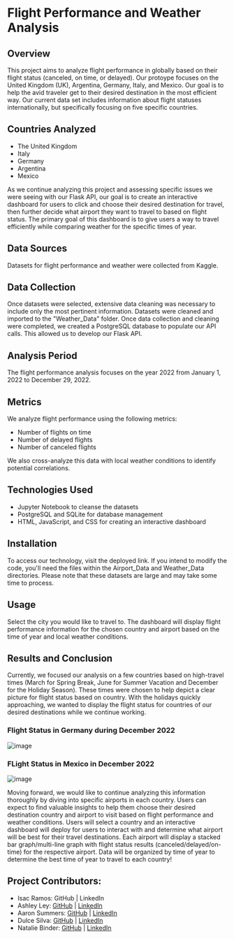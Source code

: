 # Flight Performance and Weather Analysis
## Overview
This project aims to analyze flight performance in globally based on their flight status (canceled, on time, or delayed). Our protoype focuses on the United Kingdom (UK), Argentina, Germany, Italy, and Mexico. Our goal is to help the avid traveler get to their desired destination in the most efficient way. Our current data set includes information about flight statuses internationally, but specifically focusing on five specific countries. 

## Countries Analyzed
+ The United Kingdom
+ Italy
+ Germany
+ Argentina
+ Mexico

As we continue analyzing this project and assessing specific issues we were seeing with our Flask API, our goal is to create an interactive dashboard for users to click and choose their desired destination for travel, then further decide what airport they want to travel to based on flight status. The primary goal of this dashboard is to give users a way to travel efficiently while comparing weather for the specific times of year. 

## Data Sources
Datasets for flight performance and weather were collected from Kaggle. 

## Data Collection
Once datasets were selected, extensive data cleaning was necessary to include only the most pertinent information. Datasets were cleaned and imported to the "Weather_Data" folder. Once data collection and cleaning were completed, we created a PostgreSQL database to populate our API calls. This allowed us to develop our Flask API.

## Analysis Period
The flight performance analysis focuses on the year 2022 from January 1, 2022 to December 29, 2022.

## Metrics
We analyze flight performance using the following metrics:

+ Number of flights on time
+ Number of delayed flights
+ Number of canceled flights

We also cross-analyze this data with local weather conditions to identify potential correlations.

## Technologies Used
+ Jupyter Notebook to cleanse the datasets 
+ PostgreSQL and SQLite for database management
+ HTML, JavaScript, and CSS for creating an interactive dashboard

## Installation
To access our technology, visit the deployed link. If you intend to modify the code, you'll need the files within the Airport_Data and Weather_Data directories. Please note that these datasets are large and may take some time to process.

## Usage
Select the city you would like to travel to.
The dashboard will display flight performance information for the chosen country and airport based on the time of year and local weather conditions.

## Results and Conclusion
Currently, we focused our analysis on a few countries based on high-travel times (March for Spring Break, June for Summer Vacation and December for the Holiday Season). These times were chosen to help depict a clear picture for flight status based on country. With the holidays quickly approaching, we wanted to display the flight status for countries of our desired destinations while we continue working. 

### Flight Status in Germany during December 2022
![image](https://github.com/ashley-ley/airline-data-analysis/assets/132225987/3f313410-9bf7-46ff-aaf6-3c0684a0f747)

### FLight Status in Mexico in December 2022
![image](https://github.com/ashley-ley/airline-data-analysis/assets/132225987/285e5faa-9a1e-4fb6-9347-ad315d01b577)

Moving forward, we would like to continue analyzing this information thoroughly by diving into specific airports in each country. Users can expect to find valuable insights to help them choose their desired destination country and airport to visit based on flight performance and weather conditions. Users will select a country and an interactive dashboard will deploy for users to interact with and determine what airport will be best for their travel destinations. Each airport will display a stacked bar graph/multi-line graph with flight status results (canceled/delayed/on-time) for the respective airport. Data will be organized by time of year to determine the best time of year to travel to each country! 

## Project Contributors: 
+ Isac Ramos: GitHub | LinkedIn
+ Ashley Ley: [GitHub](https://github.com/ashley-ley) | [LinkedIn](https://www.linkedin.com/in/ashley-ley1/) 
+ Aaron Summers: [GitHub](https://github.com/summers-lee) | [LinkedIn](https://www.linkedin.com/in/aaron-summers-643725216/?utm_source=share&utm_campaign=share_via&utm_content=profile&utm_medium=ios_app)
+ Dulce Silva: [GitHub](https://github.com/dulsilva) | [LinkedIn]( www.linkedin.com/in/dulce-elena-silva)
+ Natalie Binder: [GitHub](https://github.com/NatalieBinder) | [LinkedIn](https://www.linkedin.com/in/natalie-binder-936b1a233/)
